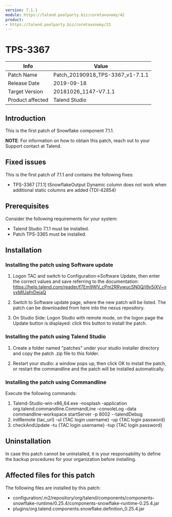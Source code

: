 ```yaml
---
version: 7.1.1
module: https://talend.poolparty.biz/coretaxonomy/42
product:
- https://talend.poolparty.biz/coretaxonomy/23
---
```


# TPS-3367 <!-- mandatory -->

| Info             | Value |
| ---------------- | ---------------- |
| Patch Name       | Patch\_20190918\_TPS-3367\_v1-7.1.1 |
| Release Date     | 2019-09-18 |
| Target Version   | 20181026\_1147-V7.1.1 |
| Product affected | Talend Studio |

## Introduction <!-- mandatory -->

This is the first patch of Snowflake component 7.1.1.

**NOTE**: For information on how to obtain this patch, reach out to your Support contact at Talend.

## Fixed issues <!-- mandatory -->

This is the first patch of 7.1.1 and contains the following fixes:

- TPS-3367 [7.1.1] tSnowflakeOutput Dynamic column does not work when additional static columns are added (TDI-42854)

## Prerequisites <!-- mandatory -->

Consider the following requirements for your system:

- Talend Studio 7.1.1 must be installed.
- Patch TPS-3365 must be installed.

## Installation <!-- mandatory -->

<!--
- Detailed installation steps for the customer.
- If any files need to be backed up before installation, it should be mentioned in this section.
- Two scenarios need to be considered for the installation:
 1. The customer has not yet installed any patch before => provide instructions for this
 2. The customer had installed one previous cumulative patch => provide instructions for this
-->
### Installing the patch using Software update <!-- if applicable -->

1) Logon TAC and switch to Configuration->Software Update, then enter the correct values and save referring to the documentation: https://help.talend.com/reader/f7Em9WV_cPm2RRywucSN0Q/j9x5iXV~vyxMlUafnDejaQ

2) Switch to Software update page, where the new patch will be listed. The patch can be downloaded from here into the nexus repository.

3) On Studio Side: Logon Studio with remote mode, on the logon page the Update button is displayed: click this button to install the patch.

### Installing the patch using Talend Studio <!-- if applicable -->

1) Create a folder named "patches" under your studio installer directory and copy the patch .zip file to this folder.

2) Restart your studio: a window pops up, then click OK to install the patch, or restart the commandline and the patch will be installed automatically.

### Installing the patch using Commandline <!-- if applicable -->

Execute the following commands:

1. Talend-Studio-win-x86_64.exe -nosplash -application org.talend.commandline.CommandLine -consoleLog -data commandline-workspace startServer -p 8002 --talendDebug
2. initRemote {tac_url} -ul {TAC login username} -up {TAC login password}
3. checkAndUpdate -tu {TAC login username} -tup {TAC login password}

## Uninstallation <!-- if applicable -->

In case this patch cannot be uninstalled, it is your responsability to define the backup procedures for your organization before installing.

## Affected files for this patch <!-- if applicable -->

The following files are installed by this patch:

- configuration/.m2/repository/org/talend/components/components-snowflake-runtime/0.25.4/components-snowflake-runtime-0.25.4.jar
- plugins/org.talend.components.snowflake.definition\_0.25.4.jar
